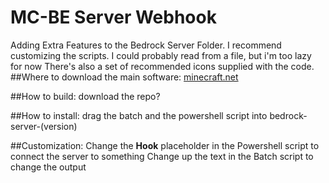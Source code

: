 # MC-BE Server Webhook
	
Adding Extra Features to the Bedrock Server Folder.
I recommend customizing the scripts. I could probably read from a file, but i'm too lazy for now
There's also a set of recommended icons supplied with the code.
##Where to download the main software:
[minecraft.net](https://www.minecraft.net/en-us/download/server/bedrock)

##How to build:
download the repo?

##How to install:
drag the batch and the powershell script into bedrock-server-(version)

##Customization:
Change the **Hook** placeholder in the Powershell script to connect the server to something
Change up the text in the Batch script to change the output
